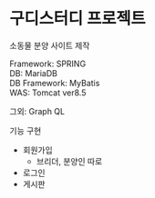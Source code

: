 # 구디스터디 프로젝트 

소동물 분양 사이트 제작

Framework: SPRING </br>
DB: MariaDB</br>
DB Framework: MyBatis</br>
WAS: Tomcat ver8.5


그외: Graph QL

기능 구현
  - 회원가입
    - 브리더, 분양인 따로
  - 로그인
  - 게시판
